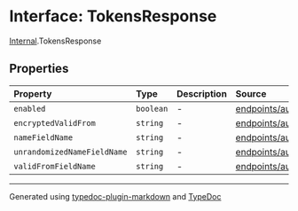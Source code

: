 # Interface: TokensResponse

[Internal](../index.md).TokensResponse

## Properties

| Property | Type | Description | Source |
| :------ | :------ | :------ | :------ |
| `enabled` | `boolean` | - | [endpoints/authentication/dto/tokens.response.ts:2](https://github.com/zSoulweaver/kient/blob/cb3a38e/src/endpoints/authentication/dto/tokens.response.ts#L2) |
| `encryptedValidFrom` | `string` | - | [endpoints/authentication/dto/tokens.response.ts:6](https://github.com/zSoulweaver/kient/blob/cb3a38e/src/endpoints/authentication/dto/tokens.response.ts#L6) |
| `nameFieldName` | `string` | - | [endpoints/authentication/dto/tokens.response.ts:3](https://github.com/zSoulweaver/kient/blob/cb3a38e/src/endpoints/authentication/dto/tokens.response.ts#L3) |
| `unrandomizedNameFieldName` | `string` | - | [endpoints/authentication/dto/tokens.response.ts:4](https://github.com/zSoulweaver/kient/blob/cb3a38e/src/endpoints/authentication/dto/tokens.response.ts#L4) |
| `validFromFieldName` | `string` | - | [endpoints/authentication/dto/tokens.response.ts:5](https://github.com/zSoulweaver/kient/blob/cb3a38e/src/endpoints/authentication/dto/tokens.response.ts#L5) |

***

Generated using [typedoc-plugin-markdown](https://www.npmjs.com/package/typedoc-plugin-markdown) and [TypeDoc](https://typedoc.org/)
